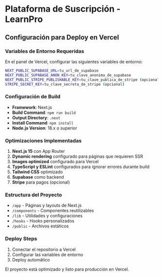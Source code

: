 # Plataforma de Suscripción - LearnPro

## Configuración para Deploy en Vercel

### Variables de Entorno Requeridas

En el panel de Vercel, configurar las siguientes variables de entorno:

```bash
NEXT_PUBLIC_SUPABASE_URL=tu_url_de_supabase
NEXT_PUBLIC_SUPABASE_ANON_KEY=tu_clave_anonima_de_supabase
NEXT_PUBLIC_STRIPE_PUBLISHABLE_KEY=tu_clave_publica_de_stripe (opcional)
STRIPE_SECRET_KEY=tu_clave_secreta_de_stripe (opcional)
```

### Configuración de Build

- **Framework**: Next.js
- **Build Command**: `npm run build`
- **Output Directory**: `.next`
- **Install Command**: `npm install`
- **Node.js Version**: 18.x o superior

### Optimizaciones Implementadas

1. **Next.js 15** con App Router
2. **Dynamic rendering** configurado para páginas que requieren SSR
3. **Images optimized** configurado para Vercel
4. **TypeScript y ESLint** configurados para ignorar errores durante build
5. **Tailwind CSS** optimizado
6. **Supabase** como backend
7. **Stripe** para pagos (opcional)

### Estructura del Proyecto

- `/app` - Páginas y layouts de Next.js
- `/components` - Componentes reutilizables
- `/lib` - Utilidades y configuraciones
- `/hooks` - Hooks personalizados
- `/public` - Archivos estáticos

### Deploy Steps

1. Conectar el repositorio a Vercel
2. Configurar las variables de entorno
3. Deploy automático

El proyecto está optimizado y listo para producción en Vercel.
